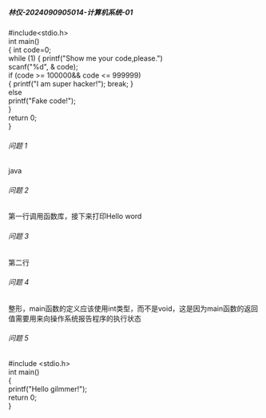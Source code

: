 ##### 林仪-2024090905014-计算机系统-01
#include<stdio.h>  
int main()   
{ int code=0;  
while (1) { printf("Show me your code,please.")  
scanf("%d", & code);  
if (code >= 100000&& code <= 999999)  
{ printf("I am super hacker!"); break; }     
else    
printf("Fake code!");    
}     
return 0;  
}  

###### 问题 1 
java   
###### 问题 2 
第一行调用函数库，接下来打印Hello word   
###### 问题 3  
第二行   
###### 问题 4 
整形，main函数的定义应该使用int类型‌，而不是void，这是因为main函数的返回值需要用来向操作系统报告程序的执行状态 
###### 问题 5
#include <stdio.h>  
int main()  
{  
printf("Hello gilmmer!");  
return 0;   
}  
